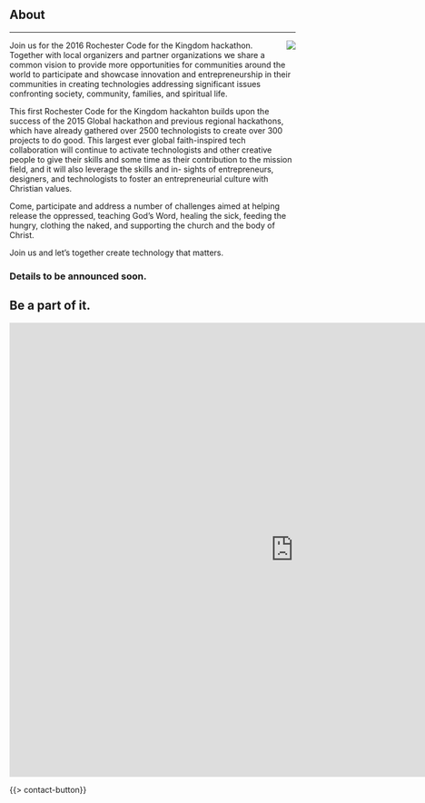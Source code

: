 ﻿## About
---
<img src="{{assets}}/images/earth.jpg" style="float:right"/>

Join us for the 2016 Rochester Code for the Kingdom hackathon. Together with local organizers and partner organizations we share a common vision to provide more opportunities for communities around the world to participate and showcase innovation and entrepreneurship in their communities in creating technologies addressing significant issues confronting society, community, families, and spiritual life.

This first Rochester Code for the Kingdom hackahton builds upon the success of the 2015 Global hackathon and previous regional hackathons, which have already gathered over 2500 technologists to create over 300 projects to do good. This largest ever global faith-inspired tech collaboration will continue to activate technologists and other creative people to give their skills and some time as their contribution to the mission field, and it will also leverage the skills and in- sights of entrepreneurs, designers, and technologists to foster an entrepreneurial culture with Christian values.

Come, participate and address a number of challenges aimed at helping release the oppressed, teaching God’s Word, healing the sick, feeding the hungry, clothing the naked, and supporting the church and the body of Christ. 

Join us and let’s together create technology that matters.

### Details to be announced soon. 

## Be a part of it.

<iframe src="https://docs.google.com/forms/d/1O_slR9j3IK4-Ujn_lKR-D9AJ3mrFFJzJNc2TOJPovdU/viewform?embedded=true" width="1000" height="800" frameborder="0" marginheight="0" marginwidth="0">Loading...</iframe>

{{> contact-button}}
